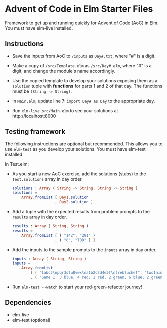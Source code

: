 # Advent of Code in Elm Starter Files

Framework to get up and running quickly for Advent of Code (AoC) in Elm. 
You must have elm-live installed.
 
## Instructions

- Save the inputs from AoC to `/inputs` as `Day#.txt`, where "#" is a digit.

- Make a copy of `/src/Template.elm` as `/src/Day#.elm`, where "#" is a digit, and change the module's name accordingly.

- Use the copied template to develop your solutions exposing them as a `solution` tuple with **functions** for parts 1 and 2 of that day. The functions must be `(String -> String)`.

- In `Main.elm`, update line 7: `import Day# as Day` to the appropriate day.

- Run `elm-live src/Main.elm` to see your solutions at http://localhost:8000

## Testing framework 

The following instructions are optional but recommended. This allows you to use `elm-test` as you develop your solutions. You must have elm-test installed

In Test.elm:

- As you start a new AoC exercise, add the solutions (stubs) to the `Test.solutions` array in day order. 

    ```elm
    solutions : Array ( String -> String, String -> String )
    solutions = 
        Array.fromList [ Day1.solution
                       , Day2.solution ]
    ```
- Add a tuple with the expected results from problem prompts to the `results` array in day order.

    ```elm
    results : Array ( String, String )
    results = 
        Array.fromList [ ( "142", "281" )
                       , ( "8", "TBD" ) ]

- Add the inputs to the sample prompts to the `inputs` array in day order.

    ```elm
    inputs : Array ( String, String )
    inputs =
        Array.fromList
            [ ( "1abc2\npqr3stu8vwx\na1b2c3d4e5f\ntreb7uchet", "two1nine\neightwothree\nabcone2threexyz\nxtwone3four\n4nineeightseven2\nzoneight234\n7pqrstsixteen" )
            , ( "Game 1: 3 blue, 4 red; 1 red, 2 green, 6 blue; 2 green\nGame 2: 1 blue, 2 green; 3 green, 4 blue, 1 red; 1 green, 1 blue\nGame 3: 8 green, 6 blue, 20 red; 5 blue, 4 red, 13 green; 5 green, 1 red\nGame 4: 1 green, 3 red, 6 blue; 3 green, 6 red; 3 green, 15 blue, 14 red\nGame 5: 6 red, 1 blue, 3 green; 2 blue, 1 red, 2 green", "TBD" ) ]
    ```
- Run `elm-test --watch` to start your red-green-refactor journey!

## Dependencies

- elm-live
- elm-test (optional)
